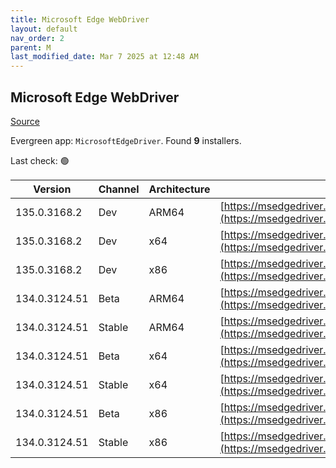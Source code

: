 ```yaml
---
title: Microsoft Edge WebDriver
layout: default
nav_order: 2
parent: M
last_modified_date: Mar 7 2025 at 12:48 AM
---
```


## Microsoft Edge WebDriver

[Source](https://www.microsoft.com/edge)

Evergreen app: `MicrosoftEdgeDriver`. Found **9** installers.

Last check: 🟢

| Version       | Channel | Architecture | URI                                                                                                                                            |
| ------------- | ------- | ------------ | ---------------------------------------------------------------------------------------------------------------------------------------------- |
| 135.0.3168.2  | Dev     | ARM64        | [https://msedgedriver.azureedge.net/135.0.3168.2/edgedriver_arm64.zip](https://msedgedriver.azureedge.net/135.0.3168.2/edgedriver_arm64.zip)   |
| 135.0.3168.2  | Dev     | x64          | [https://msedgedriver.azureedge.net/135.0.3168.2/edgedriver_win64.zip](https://msedgedriver.azureedge.net/135.0.3168.2/edgedriver_win64.zip)   |
| 135.0.3168.2  | Dev     | x86          | [https://msedgedriver.azureedge.net/135.0.3168.2/edgedriver_win32.zip](https://msedgedriver.azureedge.net/135.0.3168.2/edgedriver_win32.zip)   |
| 134.0.3124.51 | Beta    | ARM64        | [https://msedgedriver.azureedge.net/134.0.3124.51/edgedriver_arm64.zip](https://msedgedriver.azureedge.net/134.0.3124.51/edgedriver_arm64.zip) |
| 134.0.3124.51 | Stable  | ARM64        | [https://msedgedriver.azureedge.net/134.0.3124.51/edgedriver_arm64.zip](https://msedgedriver.azureedge.net/134.0.3124.51/edgedriver_arm64.zip) |
| 134.0.3124.51 | Beta    | x64          | [https://msedgedriver.azureedge.net/134.0.3124.51/edgedriver_win64.zip](https://msedgedriver.azureedge.net/134.0.3124.51/edgedriver_win64.zip) |
| 134.0.3124.51 | Stable  | x64          | [https://msedgedriver.azureedge.net/134.0.3124.51/edgedriver_win64.zip](https://msedgedriver.azureedge.net/134.0.3124.51/edgedriver_win64.zip) |
| 134.0.3124.51 | Beta    | x86          | [https://msedgedriver.azureedge.net/134.0.3124.51/edgedriver_win32.zip](https://msedgedriver.azureedge.net/134.0.3124.51/edgedriver_win32.zip) |
| 134.0.3124.51 | Stable  | x86          | [https://msedgedriver.azureedge.net/134.0.3124.51/edgedriver_win32.zip](https://msedgedriver.azureedge.net/134.0.3124.51/edgedriver_win32.zip) |
